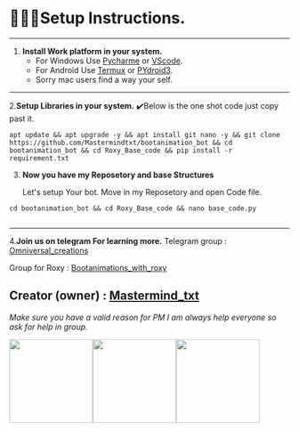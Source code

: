 # 👨🏻‍💻Setup Instructions. 
---
1. **Install Work platform in your system.**
    - For Windows Use [Pycharme](https://www.jetbrains.com/pycharm/) or [VScode](https://code.visualstudio.com/).
    - For Android Use [Termux](https://f-droid.org/en/packages/com.termux/) or [PYdroid3](https://play.google.com/store/apps/details?id=ru.iiec.pydroid3).
    - Sorry mac users find a way your self. 
---

2.**Setup Libraries in your system.**
   ✔️Below is the one shot code just copy past it. 

```
apt update && apt upgrade -y && apt install git nano -y && git clone https://github.com/Mastermindtxt/bootanimation_bot && cd bootanimation_bot && cd Roxy_Base_code && pip install -r requirement.txt

```
 3. **Now you have my Reposetory and base Structures**

    Let's setup Your bot. 
        Move in my Reposetory and open Code file. 
```
cd bootanimation_bot && cd Roxy_Base_code && nano base_code.py
    
```
---

4.**Join us on telegram For learning more.**
 Telegram group : [Omniversal_creations](https://t.me/Omniversal_creations_chat)

 Group for Roxy : [Bootanimations_with_roxy](https://t.me/bootanimation_with_roxy)

 Creator (owner) : [Mastermind_txt](t.me/Mastermind_txt)
---
 *Make sure you have a valid reason for PM* 
 *I am always help everyone so ask for help in group.* 

<img src="https://github.com/Mastermindtxt/bootanimation_bot/blob/main/Galery/telebot.png" alt="" style="width:150px; height:auto;"><img src="https://github.com/Mastermindtxt/bootanimation_bot/blob/main/Galery/python.png" alt="" style="width:150px; height:auto;"><img src="https://github.com/Mastermindtxt/bootanimation_bot/blob/main/Galery/girhub.png" alt="" style="width:150px; height:auto;">
